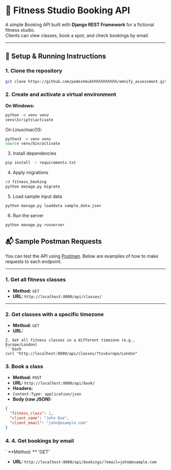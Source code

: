 # 🧪 Fitness Studio Booking API

A simple Booking API built with **Django REST Framework** for a fictional fitness studio.  
Clients can view classes, book a spot, and check bookings by email.



---

## 🚀 Setup & Running Instructions

### 1. Clone the repository

```bash
git clone https://github.com/padeshmukhhhhhhhhhhh/omnify_assessment.git
```

### 2. Create and activate a virtual environment

**On Windows:**

```bash
python -m venv venv
venv\Scripts\activate
```


On Linux/macOS:
```bash
python3 -m venv venv
source venv/bin/activate
```


3. Install dependencies
   
```bash
pip install -r requirements.txt
```
4. Apply migrations
```bash
cd fitness_booking
python manage.py migrate
```
5. Load sample input data
```bash
python manage.py loaddata sample_data.json
```
6. Run the server
```bash
python manage.py runserver
```

## 📬 Sample Postman Requests

You can test the API using [Postman](https://www.postman.com/). Below are examples of how to make requests to each endpoint.

---

### 1. Get all fitness classes

- **Method:** `GET`  
- **URL:** `http://localhost:8000/api/classes/`

---

### 2. Get classes with a specific timezone

- **Method:** `GET`  
- **URL:**  

```
2. Get all fitness classes in a different timezone (e.g., Europe/London)
```bash
curl "http://localhost:8000/api/classes/?tz=Europe/London"
```


### 3. Book a class

- **Method:** `POST`  
- **URL:** `http://localhost:8000/api/book/`  
- **Headers:**
- `Content-Type: application/json`  
- **Body (raw JSON):**
```json
{
  "fitness_class": 1,
  "client_name": "John Doe",
  "client_email": "john@example.com"
}
```
### 4. 4. Get bookings by email

` **Method: ** 'GET'
- **URL:** `http://localhost:8000/api/bookings/?email=john@example.com`
 


